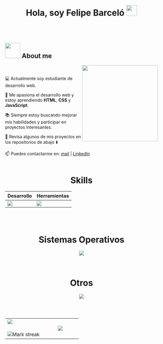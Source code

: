 <h1 align="center">Hola, soy Felipe Barceló <img src="https://media.giphy.com/media/hvRJCLFzcasrR4ia7z/giphy.gif" width="35"></h1>
<br><br>

## <picture><img src = "https://github.com/7oSkaaa/7oSkaaa/blob/main/Images/about_me.gif?raw=true" width = 50px></picture> About me

<picture> <img align="right" src="https://github.com/7oSkaaa/7oSkaaa/blob/main/Images/Right_Side.gif?raw=true" width = 250px></picture>

<br><br>
💻 Actualmente soy estudiante de desarrollo web.

🚀 Me apasiona el desarrollo web y estoy aprendiendo **HTML**, **CSS** y **JavaScript**.

📚 Siempre estoy buscando mejorar mis habilidades y participar en proyectos interesantes.

📌 Revisa algunos de mis proyectos en los repositorios de abajo ⬇️

📫 Puedes contactarme en: [mail](felipebarcelo23@gmail.com) | [LinkedIn](https://www.linkedin.com/in/felipe-barcel%C3%B3/)
<br><br>

<div align="Center">
<h1>Skills</h1>
</div>

<div align="Center">

| Desarrollo | Herramientas |
| ------------- | ------------- |
| <img src="https://skillicons.dev/icons?i=html,css,js,php,mysql"/> | <img src="https://skillicons.dev/icons?i=bash,vscode,sublime,github"/> |

</div>

<br>
<br>

<div align="Center">
<h1>Sistemas Operativos</h1>

<img src="https://skillicons.dev/icons?i=windows,linux,mint,ubuntu"/>

</div>

<br>
<br>

<div align="Center">
<h1>Otros</h1>

<img src="https://skillicons.dev/icons?i=aws,figma,notion,postman"/>

</div>
<br>
<br>
<!--- stats & Trophy (start) -->

<p align="left">
  <!--- stats (start) -->
<table align="left">
<tr border="none">
<td width="50%" align="center">
  <img  align="left"  src="https://github-readme-stats.vercel.app/api?username=felipebarcelo&theme=dark&show_icons=true&count_private=true" />
  <br></br>
  <img  title="🔥 Get streak stats for your profile at git.io/streak-stats" alt="Mark streak" src="https://github-readme-streak-stats.herokuapp.com/?user=felipebarcelo&theme=dark&hide_border=false" /> 
</td>


<td width="50%" align="center">

  <img  align="center"  src="https://github-readme-stats.anuraghazra1.vercel.app/api/top-langs/?username=felipebarcelo&theme=dark&hide_border=false&no-bg=true&no-frame=true&langs_count=7"/>

  </td>
</tr>
</table>
<!--- stats (end) -->

